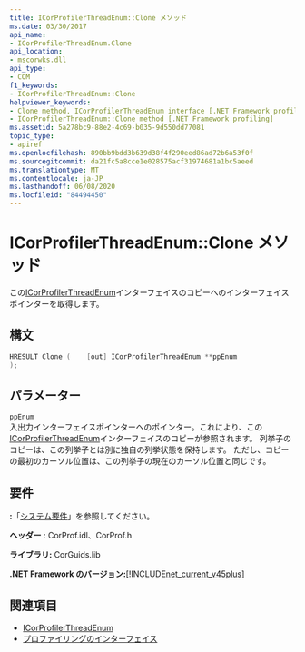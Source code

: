 ```yaml
---
title: ICorProfilerThreadEnum::Clone メソッド
ms.date: 03/30/2017
api_name:
- ICorProfilerThreadEnum.Clone
api_location:
- mscorwks.dll
api_type:
- COM
f1_keywords:
- ICorProfilerThreadEnum::Clone
helpviewer_keywords:
- Clone method, ICorProfilerThreadEnum interface [.NET Framework profiling]
- ICorProfilerThreadEnum::Clone method [.NET Framework profiling]
ms.assetid: 5a278bc9-88e2-4c69-b035-9d550dd77081
topic_type:
- apiref
ms.openlocfilehash: 890bb9bdd3b639d38f4f290eed86ad72b6a53f0f
ms.sourcegitcommit: da21fc5a8cce1e028575acf31974681a1bc5aeed
ms.translationtype: MT
ms.contentlocale: ja-JP
ms.lasthandoff: 06/08/2020
ms.locfileid: "84494450"
---
```

# <a name="icorprofilerthreadenumclone-method"></a>ICorProfilerThreadEnum::Clone メソッド
この[ICorProfilerThreadEnum](icorprofilerthreadenum-interface.md)インターフェイスのコピーへのインターフェイスポインターを取得します。  
  
## <a name="syntax"></a>構文  
  
```cpp  
HRESULT Clone (    [out] ICorProfilerThreadEnum **ppEnum  
);  
```  
  
## <a name="parameters"></a>パラメーター  
 `ppEnum`  
 入出力インターフェイスポインターへのポインター。これにより、この[ICorProfilerThreadEnum](icorprofilerthreadenum-interface.md)インターフェイスのコピーが参照されます。 列挙子のコピーは、この列挙子とは別に独自の列挙状態を保持します。 ただし、コピーの最初のカーソル位置は、この列挙子の現在のカーソル位置と同じです。  
  
## <a name="requirements"></a>要件  
 **:**「[システム要件](../../get-started/system-requirements.md)」を参照してください。  
  
 **ヘッダー** : CorProf.idl、CorProf.h  
  
 **ライブラリ:** CorGuids.lib  
  
 **.NET Framework のバージョン:**[!INCLUDE[net_current_v45plus](../../../../includes/net-current-v45plus-md.md)]  
  
## <a name="see-also"></a>関連項目

- [ICorProfilerThreadEnum](icorprofilerthreadenum-interface.md)
- [プロファイリングのインターフェイス](profiling-interfaces.md)
